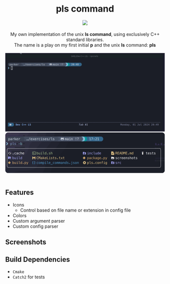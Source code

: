 <div align="center">
    <h1>pls command</h1>
    <div>
      <img src="https://img.shields.io/badge/C++-00599C?style=for-the-badge&logo=cplusplus&logoColor=white">
    </div><br>
    My own implementation of the unix <b>ls command</b>, using exclusively C++ standard libraries.<br>
    The name is a play on my first initial <b>p</b> and the unix <b>ls</b> command: <b>pls</b>
    <br><br>
    <a href="https://github.com/ParkerBritt/cpp_experiments"><img width="800" src="screenshots/basic_demo.gif"/></a>
    <a href="https://github.com/ParkerBritt/cpp_experiments"><img width="800" src="screenshots/pls_border.png"/></a>
</div><br>



## Features
- Icons
  - Control based on file name or extension in config file
- Colors
- Custom argument parser
- Custom config parser

## Screenshots

## Build Dependencies
- `Cmake`
- `Catch2` for tests
